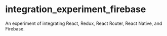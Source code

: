 # integration_experiment_firebase
An experiment of integrating React, Redux, React Router, React Native, and Firebase.
